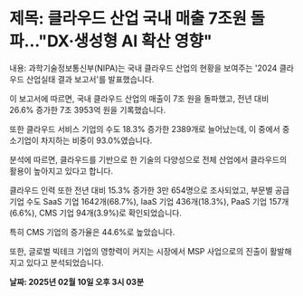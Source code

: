 # **제목: 클라우드 산업 국내 매출 7조원 돌파…"DX·생성형 AI 확산 영향"**

  내용: 과학기술정보통신부(NIPA)는 국내 클라우드 산업의 현황을 보여주는 '2024 클라우드 산업실태 결과 보고서'를 발표했습니다. 

이 보고서에 따르면, 국내 클라우드 산업의 매출이 7조 원을 돌파했고, 전년 대비 26.6% 증가한 7조 3953억 원을 기록했습니다. 

또한 클라우드 서비스 기업의 수도 18.3% 증가한 2389개로 늘어났는데, 이 중에서 중소기업이 차지하는 비중이 93.0%였습니다. 

분석에 따르면, 클라우드를 기반으로 한 기술의 다양성으로 전체 산업에서 클라우드의 활용이 높아지고 있다고 합니다. 

클라우드 인력 또한 전년 대비 15.3% 증가한 3만 654명으로 조사되었고, 부문별 공급기업 수도 SaaS 기업 1642개(68.7%), IaaS 기업 436개(18.3%), PaaS 기업 157개(6.6%), CMS 기업 94개(3.9%)로 확인되었습니다. 

특히 CMS 기업의 증가율은 44.6%로 높았습니다. 

또한, 글로벌 빅테크 기업의 영향력이 커지는 시장에서 MSP 사업으로의 진출이 활발해지고 있다고 분석되었습니다.

  **날짜: 2025년 02월 10일 오후 3시 03분**
